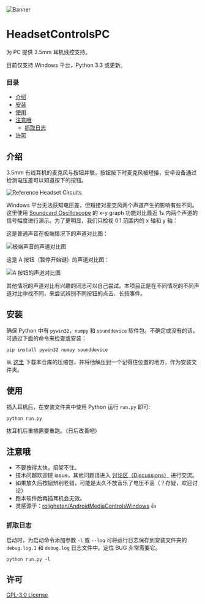 ![Banner](https://repository-images.githubusercontent.com/337772457/d74d2500-6e23-11eb-9b05-6ccc46c67eba)

# HeadsetControlsPC
为 PC 提供 3.5mm 耳机线控支持。

目前仅支持 Windows 平台，Python 3.3 或更新。

### 目录
* [介绍](#介绍)
* [安装](#安装)
* [使用](#使用)
* [注意哦](#注意哦)
  * [抓取日志](#抓取日志)
* [许可](#许可)

## 介绍
3.5mm 有线耳机的麦克风与按钮并联，按钮按下时麦克风被短接，安卓设备通过检测电压差可以知道按下的按钮。

![Reference Headset Circuits](https://camo.githubusercontent.com/6b36b17c0f21a709fb67a704f21042f656e43eecd154ac10a84807315432f97f/687474703a2f2f7777772e726f6c6967686574656e2e6e6f2f696d616765732f686561647365742d63697263756974322e706e67)

Windows 平台无法获知电压差，但短接对麦克风两个声道产生的影响有些不同。这里使用 [Soundcard Oscilloscope](https://www.zeitnitz.eu/scms/scope) 的 x-y graph 功能对比最近 1s 内两个声道的信号幅度进行演示。为了更明显，我们只检视 0.1 范围内的 x 轴和 y 轴：

这是普通声音在极端情况下的声道对比图：

![极端声音的声道对比图](https://user-images.githubusercontent.com/22674396/107115380-42887b80-68a7-11eb-8651-ea599887e387.png)

这是 A 按钮（暂停开始键）的声道对比图：

![A 按钮的声道对比图](https://user-images.githubusercontent.com/22674396/107115426-a0b55e80-68a7-11eb-8410-149f866bd5b5.png)

其他情况的声道对比有兴趣的同志可以自己尝试。本项目正是在不同情况的不同声道对比中找不同，来尝试辨别不同按钮的点击、长按事件。

## 安装
确保 Python 中有 `pywin32`，`numpy` 和 `sounddevice` 软件包。不确定或没有的话，可通过下面的命令来检查或安装：

```
pip install pywin32 numpy sounddevice
```

从 [这里](https://github.com/PaperStrike/HeadsetControlsPC/archive/main.zip) 下载本仓库的压缩包，并将他解压到一个记得住位置的地方，作为安装文件夹。

## 使用
插入耳机后，在安装文件夹中使用 Python 运行 `run.py` 即可:

```commandline
python run.py
```

拔耳机后重插需要重跑。（日后改善吧）

## 注意哦
* 不要按得太快，招架不住。
* 技术问题欢迎提 issue，其他问题请进入 [讨论区（Discussions）](https://github.com/PaperStrike/HeadsetControlsPC/discussions) 进行交流。
* 如果放久后按钮辨别老错，可能是太久不放音乐了电压不高（？存疑，欢迎讨论）  
* 跑本软件后再插耳机会无效。
* 灵感源于：[roligheten/AndroidMediaControlsWindows](https://github.com/roligheten/AndroidMediaControlsWindows) 👍

### 抓取日志
启动时，为启动命令添加参数 `-l` 或 `--log` 可将运行日志保存到安装文件夹的 `debug.log.1` 和 `debug.log` 日志文件中。定位 BUG 非常需要它。

```commandline
python run.py -l
```

## 许可
[GPL-3.0 License](https://github.com/PaperStrike/HeadsetControlsPC/blob/main/LICENSE)
